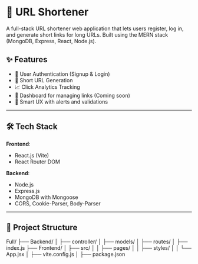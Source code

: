 # 🔗 URL Shortener

A full-stack URL shortener web application that lets users register, log in, and generate short links for long URLs. Built using the MERN stack (MongoDB, Express, React, Node.js).

## ✨ Features

- 🔐 User Authentication (Signup & Login)
- 🔗 Short URL Generation
- 📈 Click Analytics Tracking
- 🎯 Dashboard for managing links (Coming soon)
- 🧠 Smart UX with alerts and validations

---

## 🛠️ Tech Stack

**Frontend**:
- React.js (Vite)
- React Router DOM

**Backend**:
- Node.js
- Express.js
- MongoDB with Mongoose
- CORS, Cookie-Parser, Body-Parser

---

## 📁 Project Structure

Full/
├── Backend/
│ ├── controller/
│ ├── models/
│ ├── routes/
│ ├── index.js
├── Frontend/
│ ├── src/
│ │ ├── pages/
│ │ ├── styles/
│ │ └── App.jsx
│ ├── vite.config.js
│ ├── package.json
